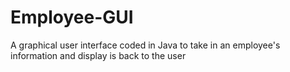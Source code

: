 # Employee-GUI
A graphical user interface coded in Java to take in an employee's information and display is back to the user
